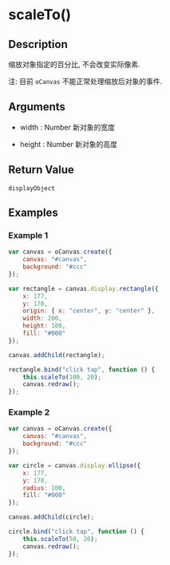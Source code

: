 # scaleTo()

## Description

缩放对象指定的百分比, 不会改变实际像素.

注: 目前 `oCanvas` 不能正常处理缩放后对象的事件.

## Arguments

- width : Number
新对象的宽度

- height : Number
新对象的高度

## Return Value
`displayObject`

## Examples

### Example 1

``` js
var canvas = oCanvas.create({
	canvas: "#canvas",
	background: "#ccc"
});

var rectangle = canvas.display.rectangle({
	x: 177,
	y: 170,
	origin: { x: "center", y: "center" },
	width: 200,
	height: 100,
	fill: "#000"
});

canvas.addChild(rectangle);

rectangle.bind("click tap", function () {
	this.scaleTo(100, 20);
	canvas.redraw();
});
```

### Example 2

``` js
var canvas = oCanvas.create({
	canvas: "#canvas",
	background: "#ccc"
});

var circle = canvas.display.ellipse({
	x: 177,
	y: 170,
	radius: 100,
	fill: "#000"
});

canvas.addChild(circle);

circle.bind("click tap", function () {
	this.scaleTo(50, 20);
	canvas.redraw();
});
```